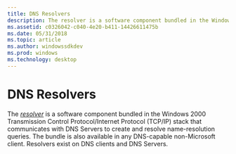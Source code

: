 ```yaml
---
title: DNS Resolvers
description: The resolver is a software component bundled in the Windows 2000 Transmission Control Protocol/Internet Protocol (TCP/IP) stack that communicates with DNS Servers to create and resolve name-resolution queries.
ms.assetid: c0326042-c040-4e20-b411-14426611475b
ms.date: 05/31/2018
ms.topic: article
ms.author: windowssdkdev
ms.prod: windows
ms.technology: desktop
---
```


# DNS Resolvers

The [*resolver*](r-gly.md#-dns-resolver-gly) is a software component bundled in the Windows 2000 Transmission Control Protocol/Internet Protocol (TCP/IP) stack that communicates with DNS Servers to create and resolve name-resolution queries. The bundle is also available in any DNS-capable non-Microsoft client. Resolvers exist on DNS clients and DNS Servers.

 

 




